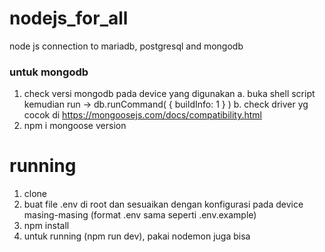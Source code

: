 # nodejs_for_all
node js connection to mariadb, postgresql and mongodb

### untuk mongodb
1. check versi mongodb pada device yang digunakan
    a. buka shell script kemudian run -> db.runCommand( { buildInfo: 1 } )
    b. check driver yg cocok di https://mongoosejs.com/docs/compatibility.html
2. npm i mongoose version

# running
1. clone
2. buat file .env di root dan sesuaikan dengan konfigurasi pada device masing-masing (format .env sama seperti .env.example)
3. npm install
4. untuk running (npm run dev), pakai nodemon juga bisa
